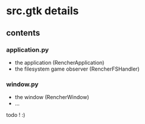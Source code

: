 # src.gtk details

## contents

### application.py
- the application (RencherApplication)
- the filesystem game observer (RencherFSHandler)
### window.py
- the window (RencherWindow)
- ...

todo ! :)